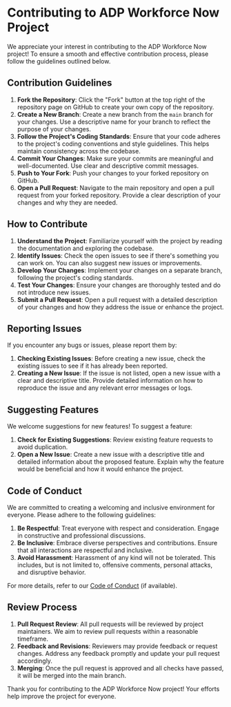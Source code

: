 # Contributing to ADP Workforce Now Project

We appreciate your interest in contributing to the ADP Workforce Now project! To ensure a smooth and effective contribution process, please follow the guidelines outlined below.

## Contribution Guidelines

1. **Fork the Repository**: Click the "Fork" button at the top right of the repository page on GitHub to create your own copy of the repository.
2. **Create a New Branch**: Create a new branch from the `main` branch for your changes. Use a descriptive name for your branch to reflect the purpose of your changes.
3. **Follow the Project's Coding Standards**: Ensure that your code adheres to the project's coding conventions and style guidelines. This helps maintain consistency across the codebase.
4. **Commit Your Changes**: Make sure your commits are meaningful and well-documented. Use clear and descriptive commit messages.
5. **Push to Your Fork**: Push your changes to your forked repository on GitHub.
6. **Open a Pull Request**: Navigate to the main repository and open a pull request from your forked repository. Provide a clear description of your changes and why they are needed.

## How to Contribute

1. **Understand the Project**: Familiarize yourself with the project by reading the documentation and exploring the codebase.
2. **Identify Issues**: Check the open issues to see if there's something you can work on. You can also suggest new issues or improvements.
3. **Develop Your Changes**: Implement your changes on a separate branch, following the project's coding standards.
4. **Test Your Changes**: Ensure your changes are thoroughly tested and do not introduce new issues.
5. **Submit a Pull Request**: Open a pull request with a detailed description of your changes and how they address the issue or enhance the project.

## Reporting Issues

If you encounter any bugs or issues, please report them by:

1. **Checking Existing Issues**: Before creating a new issue, check the existing issues to see if it has already been reported.
2. **Creating a New Issue**: If the issue is not listed, open a new issue with a clear and descriptive title. Provide detailed information on how to reproduce the issue and any relevant error messages or logs.

## Suggesting Features

We welcome suggestions for new features! To suggest a feature:

1. **Check for Existing Suggestions**: Review existing feature requests to avoid duplication.
2. **Open a New Issue**: Create a new issue with a descriptive title and detailed information about the proposed feature. Explain why the feature would be beneficial and how it would enhance the project.

## Code of Conduct

We are committed to creating a welcoming and inclusive environment for everyone. Please adhere to the following guidelines:

1. **Be Respectful**: Treat everyone with respect and consideration. Engage in constructive and professional discussions.
2. **Be Inclusive**: Embrace diverse perspectives and contributions. Ensure that all interactions are respectful and inclusive.
3. **Avoid Harassment**: Harassment of any kind will not be tolerated. This includes, but is not limited to, offensive comments, personal attacks, and disruptive behavior.

For more details, refer to our [Code of Conduct](CODE_OF_CONDUCT.md) (if available).

## Review Process

1. **Pull Request Review**: All pull requests will be reviewed by project maintainers. We aim to review pull requests within a reasonable timeframe.
2. **Feedback and Revisions**: Reviewers may provide feedback or request changes. Address any feedback promptly and update your pull request accordingly.
3. **Merging**: Once the pull request is approved and all checks have passed, it will be merged into the main branch.

Thank you for contributing to the ADP Workforce Now project! Your efforts help improve the project for everyone.
